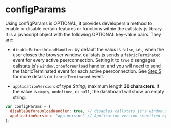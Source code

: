 # configParams

Using configParams is OPTIONAL, it provides developers a method to enable or disable certain features or functions within the callstats.js library. It is a javascript object with the following OPTIONAL key-value pairs. They are:

* `disableBeforeUnloadHandler`: by default the valus is `false`, i.e., when the user closes the browser window, callstats.js sends a `fabricTerminated` event for every active peerconnection. Setting it to `true` disengages callstats.js's `window.onbeforeunload` handler, and you will need to send the fabricTerminated event for each active peerconnection. See [Step 5](http://www.callstats.io/api/#step-5-optional-conference-events) for more details on `fabricTerminated` event.

* `applicationVersion`: of type _String_, maximum length **30 characters**. If the value is `empty`, `undefined`, or `null`, the dashboard will show an empty string.

```javascript
var configParams = {
  disableBeforeUnloadHandler: true, // disables callstats.js's window.onbeforeunload parameter.
  applicationVersion: "app_version" // Application version specified by the developer.
};
```


